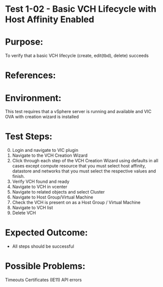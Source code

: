 Test 1-02 - Basic VCH Lifecycle with Host Affinity Enabled
=======

# Purpose:
To verify that a basic VCH lifecycle (create, edit(tbd), delete) succeeds

# References:

# Environment:
This test requires that a vSphere server is running and available and VIC OVA with creation wizard is installed

# Test Steps:
0. Login and navigate to VIC plugin
1. Navigate to the VCH Creation Wizard
2. Click through each step of the VCH Creation Wizard using defaults in all
   cases except compute resource that you must select host affinity, datastore
   and networks that you must select the respective values and finish.
3. Verify VCH found and ready
4. Navigate to VCH in vcenter
5. Navigate to related objects and select Cluster
6. Navigate to Host Group/Virtual Machine
7. Check the VCH is present on as a Host Group / Virtual Machine
8. Navigate to VCH list
9. Delete VCH

# Expected Outcome:
* All steps should be successful

# Possible Problems:
Timeouts
Certificates (IE11)
API errors
